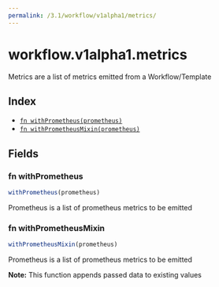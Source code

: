 ```yaml
---
permalink: /3.1/workflow/v1alpha1/metrics/
---
```


# workflow.v1alpha1.metrics

Metrics are a list of metrics emitted from a Workflow/Template

## Index

* [`fn withPrometheus(prometheus)`](#fn-withprometheus)
* [`fn withPrometheusMixin(prometheus)`](#fn-withprometheusmixin)

## Fields

### fn withPrometheus

```ts
withPrometheus(prometheus)
```

Prometheus is a list of prometheus metrics to be emitted

### fn withPrometheusMixin

```ts
withPrometheusMixin(prometheus)
```

Prometheus is a list of prometheus metrics to be emitted

**Note:** This function appends passed data to existing values